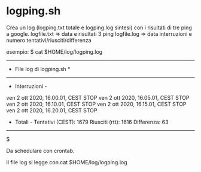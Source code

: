 # logping.sh
Crea un log (logping.txt totale e logping.log sintesi) con i risultati di tre ping a google.
logfile.txt => data e risultati 3 ping
logfile.log => data interruzioni e numero tentativi/riusciti/differenza

esempio: 
$ cat $HOME/log/logping.log
**************************
* File log di logping.sh *
**************************
- Interruzioni -

ven  2 ott 2020, 16.00.01, CEST
STOP
ven  2 ott 2020, 16.05.01, CEST
STOP
ven  2 ott 2020, 16.10.01, CEST
STOP
ven  2 ott 2020, 16.15.01, CEST
STOP
ven  2 ott 2020, 16.20.01, CEST
STOP

- Totali -
Tentativi (CEST): 
1679
Riusciti (rtt): 
1616
Differenza: 
63
***********************
$


Da schedulare con crontab.


Il file log si legge con cat $HOME/log/logping.log
